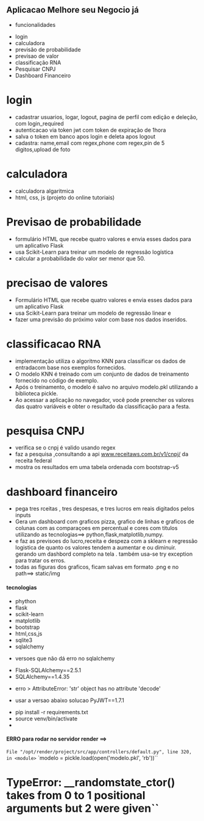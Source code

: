 ## Aplicacao Melhore seu Negocio já

- funcionalidades
* login
* calculadora
* previsão de probabilidade
* previsao de valor
* classificação RNA
* Pesquisar CNPJ
* Dashboard Financeiro

# login
- cadastrar usuarios, logar, logout, pagina de perfil com edição e deleção, com login_required
- autenticacao via token jwt com token de expiração de 1hora
- salva o token em banco apos login e deleta apos logout
- cadastra: name,email com regex,phone com regex,pin de 5 digitos,upload de foto

# calculadora
- calculadora algaritmica
- html, css, js (projeto do online tutoriais)

# Previsao de probabilidade
- formulário HTML que recebe quatro valores e envia esses dados para um aplicativo Flask  
- usa Scikit-Learn para treinar um modelo de regressão logística
- calcular a probabilidade do valor ser menor que 50.



# precisao de valores
- Formulário HTML que recebe quatro valores e envia esses dados para um aplicativo Flask
- usa Scikit-Learn para treinar um modelo de regressão linear e 
- fazer uma previsão do próximo valor com base nos dados inseridos.




# classificacao RNA
- implementação utiliza o algoritmo KNN para classificar os dados de entradacom base nos exemplos fornecidos. 
- O modelo KNN é treinado com um conjunto de dados de treinamento fornecido no código de exemplo. 
- Após o treinamento, o modelo é salvo no arquivo modelo.pkl utilizando a biblioteca pickle.
- Ao acessar a aplicação no navegador, você pode preencher os valores das quatro variáveis e obter o resultado da classificação para a festa.


# pesquisa CNPJ
- verifica se o cnpj é valido usando regex 
- faz a pesquisa ,consultando a api www.receitaws.com.br/v1/cnpj/ da receita federal
- mostra os resultados em uma tabela ordenada com bootstrap-v5


# dashboard financeiro
- pega tres rceitas , tres despesas, e tres lucros em reais digitados pelos inputs
- Gera um dashboard com graficos pizza, grafico de linhas e graficos de colunas com as comparaçoes em percentual e cores com titulos utilizando as tecnologias==> python,flask,matplotlib,numpy.
- e faz as previsoes do lucro,receita e despeza com a sklearn e regressão logistica de  quanto os valores tendem a aumentar e ou diminuir. 
gerando um dashbord completo na tela . também usa-se try exception para tratar os erros.
- todas as figuras dos graficos, ficam salvas em formato .png e no path==> static/img




#### tecnologias
* phython
* flask
* scikit-learn
* matplotlib
* bootstrap
* html,css,js
* sqlite3
* sqlalchemy


- versoes que não dá erro no sqlalchemy
* Flask-SQLAlchemy==2.5.1
* SQLAlchemy==1.4.35

- erro > AttributeError: 'str' object has no attribute 'decode'
* usar a versao abaixo solucao
PyJWT==1.7.1


- pip install -r requirements.txt
- source venv/bin/activate
- 


#### ERRO para rodar no servidor render ==>
`File "/opt/render/project/src/app/controllers/default.py", line 320, in <module>`
`modelo = pickle.load(open('modelo.pkl', 'rb'))``
#  TypeError: __randomstate_ctor() takes from 0 to 1 positional arguments but 2 were given``
